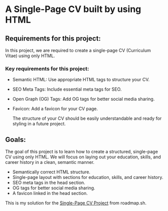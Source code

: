 # A Single-Page CV built by using HTML 

## Requirements for this project:
In this project, we are required to create a single-page CV (Curriculum Vitae) using only HTML.

### Key requirements for this project:

- Semantic HTML: Use appropriate HTML tags to structure your CV.

- SEO Meta Tags: Include essential meta tags for SEO.

- Open Graph (OG) Tags: Add OG tags for better social media sharing.

- Favicon: Add a favicon for your CV page.

  The structure of your CV should be easily understandable and ready for styling in a future project.
  
## Goals:
The goal of this project is to learn how to create a structured, single-page CV using only HTML. We will focus on laying out your education, skills, and career history in a clean, semantic manner.

- Semantically correct HTML structure.
- Single-page layout with sections for education, skills, and career history.
- SEO meta tags in the head section.
- OG tags for better social media sharing.
- A favicon linked in the head section.
 
This is my solution for the [Single-Page CV Project](https://roadmap.sh/projects/single-page-cv) from roadmap.sh.
